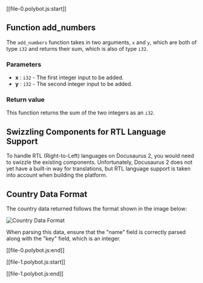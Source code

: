 [[file-0.polybot.js:start]]

## Function add_numbers

The `add_numbers` function takes in two arguments, `x` and `y`, which are both of type `i32` and returns their sum, which is also of type `i32`.

### Parameters

- **x** : `i32` - The first integer input to be added. 
- **y** : `i32` - The second integer input to be added.

### Return value

This function returns the sum of the two integers as an `i32`.

## Swizzling Components for RTL Language Support

To handle RTL (Right-to-Left) languages on Docusaurus 2, you would need to swizzle the existing components. Unfortunately, Docusaurus 2 does not yet have a built-in way for translations, but RTL language support is taken into account when building the platform.

## Country Data Format

The country data returned follows the format shown in the image below:

![Country Data Format](https://i.stack.imgur.com/cWI9H.png)

When parsing this data, ensure that the "name" field is correctly parsed along with the "key" field, which is an integer.

[[file-0.polybot.js:end]]

[[file-1.polybot.js:start]]



[[file-1.polybot.js:end]]